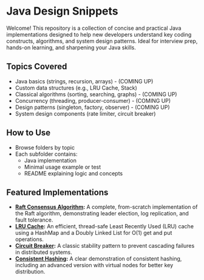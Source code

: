 # Java Design Snippets

Welcome! This repository is a collection of concise and practical Java implementations designed to help new developers understand key coding constructs, algorithms, and system design patterns. Ideal for interview prep, hands-on learning, and sharpening your Java skills.

## Topics Covered

- Java basics (strings, recursion, arrays) - (COMING UP)
- Custom data structures (e.g., LRU Cache, Stack)
- Classical algorithms (sorting, searching, graphs) - (COMING UP)
- Concurrency (threading, producer-consumer) - (COMING UP)
- Design patterns (singleton, factory, observer) - (COMING UP)
- System design components (rate limiter, circuit breaker)

## How to Use
- Browse folders by topic
- Each subfolder contains:
  - Java implementation
  - Minimal usage example or test
  - README explaining logic and concepts

## Featured Implementations

*   **[Raft Consensus Algorithm](./system_design/consensus/raft/README.md):** A complete, from-scratch implementation of the Raft algorithm, demonstrating leader election, log replication, and fault tolerance.
*   **[LRU Cache](./data_structures/cache/):** An efficient, thread-safe Least Recently Used (LRU) cache using a HashMap and a Doubly Linked List for O(1) get and put operations.
*   **[Circuit Breaker](./system_design/resiliency/):** A classic stability pattern to prevent cascading failures in distributed systems.
*   **[Consistent Hashing](./system_design/scalability/):** A clear demonstration of consistent hashing, including an advanced version with virtual nodes for better key distribution.
